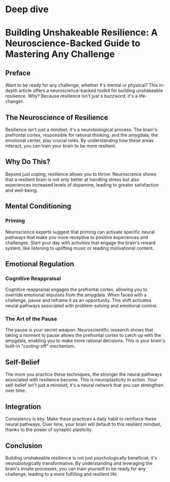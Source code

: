 # Deep dive

# **Building Unshakeable Resilience: A Neuroscience-Backed Guide to Mastering Any Challenge**

## **Preface**

Want to be ready for any challenge, whether it's mental or physical? This in-depth article offers a neuroscience-backed toolkit for building unshakeable resilience. Why? Because resilience isn't just a buzzword; it's a life-changer.

## **The Neuroscience of Resilience**

Resilience isn't just a mindset; it's a neurobiological process. The brain's prefrontal cortex, responsible for rational thinking, and the amygdala, the emotional center, play crucial roles. By understanding how these areas interact, you can train your brain to be more resilient.

## **Why Do This?**

Beyond just coping, resilience allows you to thrive. Neuroscience shows that a resilient brain is not only better at handling stress but also experiences increased levels of dopamine, leading to greater satisfaction and well-being.

## **Mental Conditioning**

### **Priming**

Neuroscience experts suggest that priming can activate specific neural pathways that make you more receptive to positive experiences and challenges. Start your day with activities that engage the brain's reward system, like listening to uplifting music or reading motivational content.

## **Emotional Regulation**

### **Cognitive Reappraisal**

Cognitive reappraisal engages the prefrontal cortex, allowing you to override emotional impulses from the amygdala. When faced with a challenge, pause and reframe it as an opportunity. This shift activates neural pathways associated with problem-solving and emotional control.

### **The Art of the Pause**

The pause is your secret weapon. Neuroscientific research shows that taking a moment to pause allows the prefrontal cortex to catch up with the amygdala, enabling you to make more rational decisions. This is your brain's built-in "cooling-off" mechanism.

## **Self-Belief**

The more you practice these techniques, the stronger the neural pathways associated with resilience become. This is neuroplasticity in action. Your self-belief isn't just a mindset; it's a neural network that you can strengthen over time.

## **Integration**

Consistency is key. Make these practices a daily habit to reinforce these neural pathways. Over time, your brain will default to this resilient mindset, thanks to the power of synaptic plasticity.

## **Conclusion**

Building unshakeable resilience is not just psychologically beneficial; it's neurobiologically transformative. By understanding and leveraging the brain's innate processes, you can train yourself to be ready for any challenge, leading to a more fulfilling and resilient life.